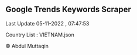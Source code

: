 

## Google Trends Keywords Scraper 
 
Last Update 05-11-2022 , 07:47:53

Country List :
VIETNAM.json



© Abdul Muttaqin 
